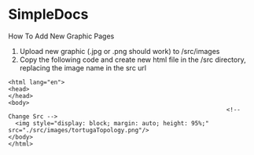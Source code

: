 # SimpleDocs

How To Add New Graphic Pages
1) Upload new graphic (.jpg or .png should work) to /src/images
2) Copy the following code and create new html file in the /src directory, replacing the image name in the src url

```
<html lang="en">
<head>
</head>
<body>
                                                              <!-- Change Src -->
  <img style="display: block; margin: auto; height: 95%;" src="./src/images/tortugaTopology.png"/>
</body>
</html>
```
